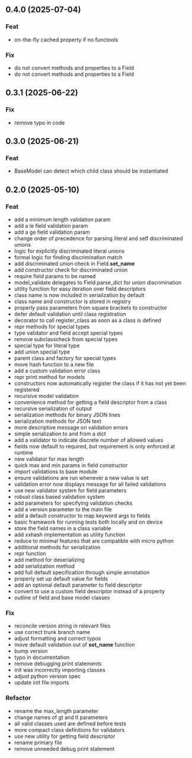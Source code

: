 ## 0.4.0 (2025-07-04)

### Feat

- on-the-fly cached property if no functools

### Fix

- do not convert methods and properties to a Field
- do not convert methods and properties to a Field

## 0.3.1 (2025-06-22)

### Fix

- remove typo in code

## 0.3.0 (2025-06-21)

### Feat

- BaseModel can detect which child class should be instantiated

## 0.2.0 (2025-05-10)

### Feat

- add a minimum length validation param
- add a le field validation param
- add a ge field validation param
- change order of precedence for parsing literal and self discriminated unions
- logic for explicitly discriminated literal unions
- formal logic for finding discrimination match
- add discriminated union check in Field.__set_name__
- add constructor check for discriminated union
- require field params to be named
- model_validate delegates to Field.parse_dict for union discrimination
- utility function for easy iteration over field descriptors
- class name is now included in serialization by default
- class name and constructor is stored in registry
- properly pass parameters from square brackets to constructor
- defer default validation until class registration
- decorator to call register_class as soon as a class is defined
- repr methods for special types
- type validator and field accept special types
- remove subclasscheck from special types
- special type for literal type
- add union special type
- parent class and factory for special types
- move hash function to a new file
- add a custom validation error class
- repr print method for models
- constructors now automatically register the class if it has not yet been registered
- recursive model validation
- convenience method for getting a field descriptor from a class
- recursive serialization of output
- serialization methods for binary JSON lines
- serialization methods for JSON text
- more descriptive message on validation errors
- simple serialization to and from a dict
- add a validator to indicate discrete number of allowed values
- fields now default to required, but requirement is only enforced at runtime
- new validator for max length
- quick max and min params in field constructor
- import validations to base module
- ensure validations are run whenever a new value is set
- validation error now displays message for all failed validations
- use new validator system for field parameters
- robust class based validation system
- add parameters for specifying validation checks
- add a version parameter to the main file
- add a default constructor to map keyword args to fields
- basic framework for running tests both locally and on device
- store the field names in a class variable
- add xxhash implementation as utility function
- reduce to minimal features that are compatible with micro python
- additional methods for serialization
- repr function
- add method for deserializing
- add serialization method
- add full default specification through simple annotation
- properly set up default value for fields
- add an optional default parameter to field descriptor
- convert to use a custom field descriptor instead of a property
- outline of field and base model classes

### Fix

- reconcile version string in relevant files
- use correct trunk branch name
- adjust formatting and correct typos
- move default validation out of __set_name__ function
- bump version
- typo in documentation
- remove debugging print statements
- init was incorrectly importing classes
- adjust python version spec
- update init file imports

### Refactor

- rename the max_length parameter
- change names of gt and lt parameters
- all valid classes used are defined before tests
- more compact class definitions for validators
- use new utility for getting field descriptor
- rename primary file
- remove unneeded debug print statement
